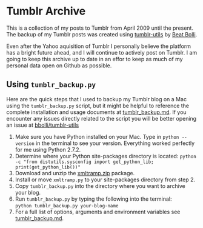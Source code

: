 # Tumblr Archive

This is a collection of my posts to Tumblr from April 2009 until the present.  The backup of my Tumblr posts was created using [tumblr-utils](https://github.com/bbolli/tumblr-utils/) by [Beat Bolli](https://github.com/bbolli/). 

Even after the Yahoo aquisition of Tumblr I personally believe the platform has a bright future ahead, and I will continue to actively post on Tumblr. I am going to keep this archive up to date in an effor to keep as much of my personal data open on Github as possible.

## Using `tumblr_backup.py`

Here are the quick steps that I used to backup my Tumblr blog on a Mac using the `tumblr_backup.py` script, but it might be helpful to reference the complete installation and usage documents at [tumblr_backup.md](blob/master/tumblr_backup.md). If you encounter any issues directly related to the script you will be better opening an issue at [bbolli/tumblr-utils](https://github.com/bbolli/tumblr-utils/issues)

1. Make sure you have Python installed on your Mac. Type in `python --version` in the terminal to see your version. Everything worked perfectly for me using Python 2.7.2.
2. Determine where your Python site-packages directory is located: 
`python -c "from distutils.sysconfig import get_python_lib; print(get_python_lib())"`
3. Download and unzip the [xmltramp.zip](https://github.com/bbolli/xmltramp/zipball/master) package.
4. Install or move `xmltramp.py` to your site-packages directory from step 2.
5. Copy `tumblr_backup.py` into the directory where you want to archive your blog.
6. Run `tumblr_backup.py` by typing the following into the terminal:  
`python tumblr_backup.py your-blog-name`
7. For a full list of options, arguments and environment variables see [tumblr_backup.md](blob/master/tumblr_backup.md).